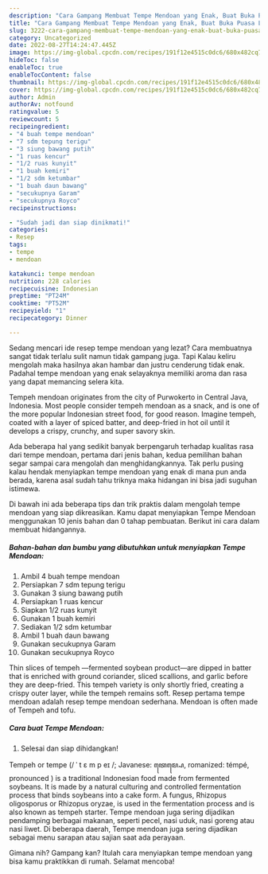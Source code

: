 ```yaml
---
description: "Cara Gampang Membuat Tempe Mendoan yang Enak, Buat Buka Puasa Lezat Sekali"
title: "Cara Gampang Membuat Tempe Mendoan yang Enak, Buat Buka Puasa Lezat Sekali"
slug: 3222-cara-gampang-membuat-tempe-mendoan-yang-enak-buat-buka-puasa-lezat-sekali
category: Uncategorized
date: 2022-08-27T14:24:47.445Z
image: https://img-global.cpcdn.com/recipes/191f12e4515c0dc6/680x482cq70/tempe-mendoan-foto-resep-utama.jpg
hideToc: false
enableToc: true
enableTocContent: false
thumbnail: https://img-global.cpcdn.com/recipes/191f12e4515c0dc6/680x482cq70/tempe-mendoan-foto-resep-utama.jpg
cover: https://img-global.cpcdn.com/recipes/191f12e4515c0dc6/680x482cq70/tempe-mendoan-foto-resep-utama.jpg
author: Admin
authorAv: notfound
ratingvalue: 5
reviewcount: 5
recipeingredient:
- "4 buah tempe mendoan"
- "7 sdm tepung terigu"
- "3 siung bawang putih"
- "1 ruas kencur"
- "1/2 ruas kunyit"
- "1 buah kemiri"
- "1/2 sdm ketumbar"
- "1 buah daun bawang"
- "secukupnya Garam"
- "secukupnya Royco"
recipeinstructions:

- "Sudah jadi dan siap dinikmati!"
categories:
- Resep
tags:
- tempe
- mendoan

katakunci: tempe mendoan 
nutrition: 228 calories
recipecuisine: Indonesian
preptime: "PT24M"
cooktime: "PT52M"
recipeyield: "1"
recipecategory: Dinner

---
```



Sedang mencari ide resep tempe mendoan yang lezat? Cara membuatnya sangat tidak terlalu sulit namun tidak gampang juga. Tapi Kalau keliru mengolah maka hasilnya akan hambar dan justru cenderung tidak enak. Padahal tempe mendoan yang enak selayaknya memiliki aroma dan rasa yang dapat memancing selera kita.


Tempeh mendoan originates from the city of Purwokerto in Central Java, Indonesia. Most people consider tempeh mendoan as a snack, and is one of the more popular Indonesian street food, for good reason. Imagine tempeh, coated with a layer of spiced batter, and deep-fried in hot oil until it develops a crispy, crunchy, and super savory skin.

Ada beberapa hal yang sedikit banyak berpengaruh terhadap kualitas rasa dari tempe mendoan, pertama dari jenis bahan, kedua pemilihan bahan segar sampai cara mengolah dan menghidangkannya. Tak perlu pusing kalau hendak menyiapkan tempe mendoan yang enak di mana pun anda berada, karena asal sudah tahu triknya maka hidangan ini bisa jadi suguhan istimewa.


Di bawah ini ada beberapa tips dan trik praktis dalam mengolah tempe mendoan yang siap dikreasikan. Kamu dapat menyiapkan Tempe Mendoan menggunakan 10 jenis bahan dan 0 tahap pembuatan. Berikut ini cara dalam membuat hidangannya.

<!--inarticleads1-->

##### Bahan-bahan dan bumbu yang dibutuhkan untuk menyiapkan Tempe Mendoan:

1. Ambil 4 buah tempe mendoan
1. Persiapkan 7 sdm tepung terigu
1. Gunakan 3 siung bawang putih
1. Persiapkan 1 ruas kencur
1. Siapkan 1/2 ruas kunyit
1. Gunakan 1 buah kemiri
1. Sediakan 1/2 sdm ketumbar
1. Ambil 1 buah daun bawang
1. Gunakan secukupnya Garam
1. Gunakan secukupnya Royco


Thin slices of tempeh —fermented soybean product—are dipped in batter that is enriched with ground coriander, sliced scallions, and garlic before they are deep-fried. This tempeh variety is only shortly fried, creating a crispy outer layer, while the tempeh remains soft. Resep pertama tempe mendoan adalah resep tempe mendoan sederhana. Mendoan is often made of Tempeh and tofu. 

<!--inarticleads2-->

##### Cara buat Tempe Mendoan:


1. Selesai dan siap dihidangkan!

Tempeh or tempe (/ ˈ t ɛ m p eɪ /; Javanese: ꦠꦺꦩ꧀ꦥꦺ, romanized: témpé, pronounced ) is a traditional Indonesian food made from fermented soybeans. It is made by a natural culturing and controlled fermentation process that binds soybeans into a cake form. A fungus, Rhizopus oligosporus or Rhizopus oryzae, is used in the fermentation process and is also known as tempeh starter. Tempe mendoan juga sering dijadikan pendamping berbagai makanan, seperti pecel, nasi uduk, nasi goreng atau nasi liwet. Di beberapa daerah, Tempe mendoan juga sering dijadikan sebagai menu sarapan atau sajian saat ada perayaan. 

Gimana nih? Gampang kan? Itulah cara menyiapkan tempe mendoan yang bisa kamu praktikkan di rumah. Selamat mencoba!
